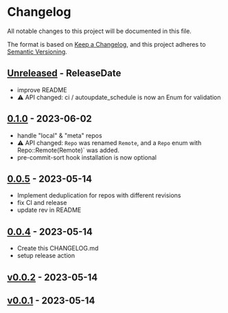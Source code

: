 # Changelog

All notable changes to this project will be documented in this file.

The format is based on [Keep a Changelog](https://keepachangelog.com/en/1.0.0/),
and this project adheres to [Semantic Versioning](https://semver.org/spec/v2.0.0.html).

<!-- next-header -->
## [Unreleased] - ReleaseDate

- improve README
- :warning: API changed: ci / autoupdate_schedule is now an Enum for validation

## [0.1.0] - 2023-06-02

- handle "local" & "meta" repos
- :warning: API changed: `Repo` was renamed `Remote`, and a `Repo` enum with Repo::Remote(Remote)` was added.
- pre-commit-sort hook installation is now optional

## [0.0.5] - 2023-05-14

- Implement deduplication for repos with different revisions
- fix CI and release
- update rev in README

## [0.0.4] - 2023-05-14

- Create this CHANGELOG.md
- setup release action

## [v0.0.2] - 2023-05-14
## [v0.0.1] - 2023-05-14

<!-- next-url -->
[Unreleased]: https://github.com/nim65s/pre-commit-sort/compare/v0.1.0...HEAD
[0.1.0]: https://github.com/nim65s/pre-commit-sort/compare/v0.0.5...v0.1.0
[0.0.5]: https://github.com/nim65s/pre-commit-sort/compare/v0.0.4...v0.0.5
[0.0.4]: https://github.com/nim65s/pre-commit-sort/compare/v0.0.2...v0.0.4
[v0.0.2]: https://github.com/nim65s/pre-commit-sort/compare/v0.0.1...v0.0.2
[v0.0.1]: https://github.com/nim65s/pre-commit-sort/releases/tag/v0.0.1
